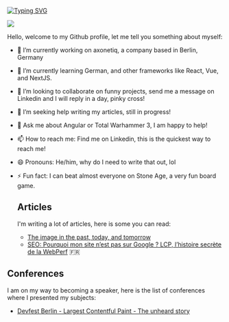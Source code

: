 [![Typing SVG](https://readme-typing-svg.demolab.com?font=Fira+Code&pause=1000&color=6AB04C&width=435&lines=Rapha%C3%ABl+VO+-+A+happy+dev+%F0%9F%98%8A;Senior+Front+End+Developer)](https://git.io/typing-svg)

![](https://komarev.com/ghpvc/?username=thovo)

Hello, welcome to my Github profile, let me tell you something about myself:

- 🔭 I’m currently working on axonetiq, a company based in Berlin, Germany
- 🌱 I’m currently learning German, and other frameworks like React, Vue, and NextJS.
- 👯 I’m looking to collaborate on funny projects, send me a message on Linkedin and I will reply in a day, pinky cross!
- 🤔 I’m seeking help writing my articles, still in progress!
- 💬 Ask me about Angular or Total Warhammer 3, I am happy to help!
- 📫 How to reach me: Find me on Linkedin, this is the quickest way to reach me!
- 😄 Pronouns: He/him, why do I need to write that out, lol
- ⚡ Fun fact: I can beat almost everyone on Stone Age, a very fun board game.



  ## Articles

  I'm writing a lot of articles, here is some you can read:
  - [The image in the past, today, and tomorrow](https://medium.com/ekino-france/the-image-in-the-past-today-and-tomorrow-c7e46000cb64) 
  - [SEO: Pourquoi mon site n’est pas sur Google ? LCP, l’histoire secrète de la WebPerf](https://medium.com/ekino-france/seo-pourquoi-mon-site-nest-pas-sur-google-lcp-l-histoire-secr%C3%A8te-de-la-webperf-e9055f8932be) :fr:

 ## Conferences

 I am on my way to becoming a speaker, here is the list of conferences where I presented my subjects:
 - [Devfest Berlin - Largest Contentful Paint - The unheard story](https://gdg.community.dev/events/details/google-gdg-berlin-presents-devfest-berlin-2024/)

